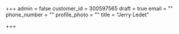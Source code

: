 +++
admin = false
customer_id = 300597565
draft = true
email = ""
phone_number = ""
profile_photo = ""
title = "Jerry Ledet"

+++
